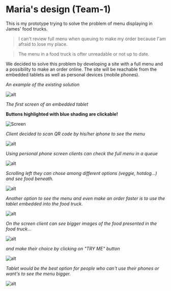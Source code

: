 # Maria's design (Team-1)

This is my prototype trying to solve the problem of menu displaying in James' food trucks.

> I can't review full menu when queuing to make my order because I'am afraid to lose my place.

> The menu in a food truck is ofter unreadable or not up to date.

We decided to solve this problem by developing a site with a full menu and a possibility to make an order online. The site will be reachable from the embedded tablets as well as personal devices (mobile phones).

_An example of the existing solution_

![alt](images/FeatureImage_food-truck-pos.jpeg)

_The first screen of an embedded tablet_

**Buttons highlighted with blue shading are clickable!**

![Screen](images/1.jpg)

_Client decided to scan QR code by his/her iphone to see the menu_

![alt](images/2.jpg)

_Using personal phone screen clients can check the full menu in a queue_

![alt](images/3.jpg)

_Scrolling left they can chose among different options (veggie, hotdog...) and see food beneath._

![alt](images/4.jpg)

_Another option to see the menu and even make an order faster is to use the tablet embedded into the food truck._

![alt](images/5.jpg)

_On the screen client can see bigger images of the food presented in the food truck..._

![alt](images/6.jpg)

_and make their choice by clicking on "TRY ME" button_

![alt](images/7.jpg)

_Tablet would be the best option for people who can't use their phones or want's to see the menu bigger._

![alt](images/8.jpg)
